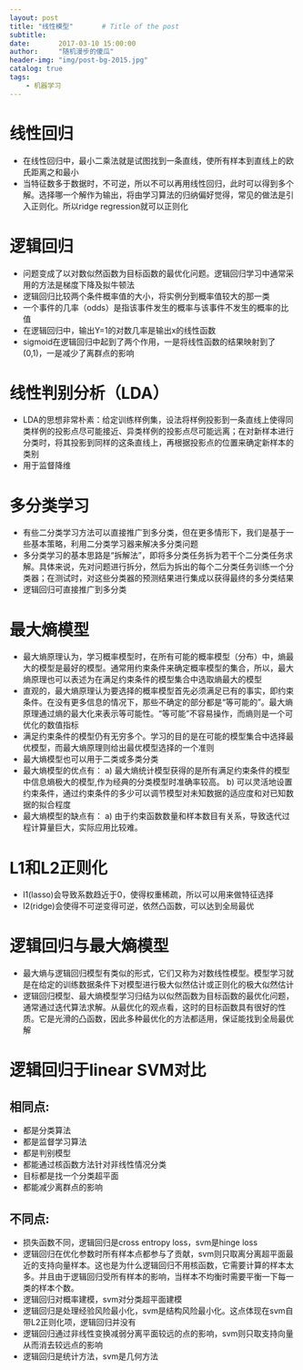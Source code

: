```yaml
---
layout: post
title: "线性模型"       # Title of the post
subtitle:
date:       2017-03-10 15:00:00
author:     "随机漫步的傻瓜"
header-img: "img/post-bg-2015.jpg"
catalog: true
tags:
    - 机器学习
---
```


# 线性回归
- 在线性回归中，最小二乘法就是试图找到一条直线，使所有样本到直线上的欧氏距离之和最小
- 当特征数多于数据时，不可逆，所以不可以再用线性回归，此时可以得到多个解。选择哪一个解作为输出，将由学习算法的归纳偏好觉得，常见的做法是引入正则化。所以ridge regression就可以正则化

# 逻辑回归
- 问题变成了以对数似然函数为目标函数的最优化问题。逻辑回归学习中通常采用的方法是梯度下降及拟牛顿法
- 逻辑回归比较两个条件概率值的大小，将实例分到概率值较大的那一类
- 一个事件的几率（odds）是指该事件发生的概率与该事件不发生的概率的比值
- 在逻辑回归中，输出Y=1的对数几率是输出x的线性函数
- sigmoid在逻辑回归中起到了两个作用，一是将线性函数的结果映射到了(0,1)，一是减少了离群点的影响

# 线性判别分析（LDA）
- LDA的思想非常朴素：给定训练样例集，设法将样例投影到一条直线上使得同类样例的投影点尽可能接近、异类样例的投影点尽可能远离；在对新样本进行分类时，将其投影到同样的这条直线上，再根据投影点的位置来确定新样本的类别
- 用于监督降维

# 多分类学习
- 有些二分类学习方法可以直接推广到多分类，但在更多情形下，我们是基于一些基本策略，利用二分类学习器来解决多分类问题
- 多分类学习的基本思路是“拆解法”，即将多分类任务拆为若干个二分类任务求解。具体来说，先对问题进行拆分，然后为拆出的每个二分类任务训练一个分类器；在测试时，对这些分类器的预测结果进行集成以获得最终的多分类结果
- 逻辑回归可直接推广到多分类

# 最大熵模型
- 最大熵原理认为，学习概率模型时，在所有可能的概率模型（分布）中，熵最大的模型是最好的模型。通常用约束条件来确定概率模型的集合，所以，最大熵原理也可以表述为在满足约束条件的模型集合中选取熵最大的模型
- 直观的，最大熵原理认为要选择的概率模型首先必须满足已有的事实，即约束条件。在没有更多信息的情况下，那些不确定的部分都是“等可能的”。最大熵原理通过熵的最大化来表示等可能性。“等可能”不容易操作，而熵则是一个可优化的数值指标
- 满足约束条件的模型仍有无穷多个。学习的目的是在可能的模型集合中选择最优模型，而最大熵原理则给出最优模型选择的一个准则
- 最大熵模型也可以用于二类或多类分类
- 最大熵模型的优点有：
a) 最大熵统计模型获得的是所有满足约束条件的模型中信息熵极大的模型,作为经典的分类模型时准确率较高。
b) 可以灵活地设置约束条件，通过约束条件的多少可以调节模型对未知数据的适应度和对已知数据的拟合程度
- 最大熵模型的缺点有：
a) 由于约束函数数量和样本数目有关系，导致迭代过程计算量巨大，实际应用比较难。

# L1和L2正则化
- l1(lasso)会导致系数趋近于0，使得权重稀疏，所以可以用来做特征选择
- l2(ridge)会使得不可逆变得可逆，依然凸函数，可以达到全局最优

# 逻辑回归与最大熵模型
- 最大熵与逻辑回归模型有类似的形式，它们又称为对数线性模型。模型学习就是在给定的训练数据条件下对模型进行极大似然估计或正则化的极大似然估计
- 逻辑回归模型、最大熵模型学习归结为以似然函数为目标函数的最优化问题，通常通过迭代算法求解。从最优化的观点看，这时的目标函数具有很好的性质。它是光滑的凸函数，因此多种最优化的方法都适用，保证能找到全局最优解

# 逻辑回归于linear SVM对比
## 相同点:
- 都是分类算法
- 都是监督学习算法
- 都是判别模型
- 都能通过核函数方法针对非线性情况分类
- 目标都是找一个分类超平面
- 都能减少离群点的影响
## 不同点:
- 损失函数不同，逻辑回归是cross entropy loss，svm是hinge loss
- 逻辑回归在优化参数时所有样本点都参与了贡献，svm则只取离分离超平面最近的支持向量样本。这也是为什么逻辑回归不用核函数，它需要计算的样本太多。并且由于逻辑回归受所有样本的影响，当样本不均衡时需要平衡一下每一类的样本个数。
- 逻辑回归对概率建模，svm对分类超平面建模
- 逻辑回归是处理经验风险最小化，svm是结构风险最小化。这点体现在svm自带L2正则化项，逻辑回归并没有
- 逻辑回归通过非线性变换减弱分离平面较远的点的影响，svm则只取支持向量从而消去较远点的影响
- 逻辑回归是统计方法，svm是几何方法
